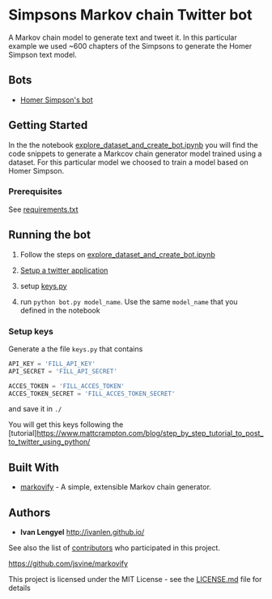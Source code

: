 # Simpsons Markov chain Twitter bot

A Markov chain model to generate text and tweet it.
In this particular example we used ~600 chapters of the Simpsons to generate the Homer Simpson text model.  


## Bots

* [Homer Simpson's bot](https://twitter.com/bot_homer)

## Getting Started

In the the notebook [explore_dataset_and_create_bot.ipynb](explore_dataset_and_create_bot.ipynb) 
you will find the code snippets to generate a Markcov chain generator model trained using a dataset.
For this particular model we choosed to train a model based on Homer Simpson.



### Prerequisites

See [requirements.txt](requirements.txt) 


## Running the bot

1. Follow the steps on [explore_dataset_and_create_bot.ipynb](explore_dataset_and_create_bot.ipynb)

2. [Setup a twitter application](https://www.mattcrampton.com/blog/step_by_step_tutorial_to_post_to_twitter_using_python/)

3. setup [keys.py](#setup-keys)

4. run `python bot.py model_name`. Use the same `model_name` that you defined in the notebook 


### Setup keys

Generate a the file `keys.py` that contains

```python
API_KEY = 'FILL_API_KEY'
API_SECRET = 'FILL_API_SECRET'

ACCES_TOKEN = 'FILL_ACCES_TOKEN'
ACCES_TOKEN_SECRET = 'FILL_ACCES_TOKEN_SECRET'
``` 

and save it in `./`

You will get this keys following the [tutorial]https://www.mattcrampton.com/blog/step_by_step_tutorial_to_post_to_twitter_using_python/
 
## Built With

* [markovify](https://github.com/jsvine/markovify) - A simple, extensible Markov chain generator. 
 
 
## Authors

* **Ivan Lengyel** http://ivanlen.github.io/

See also the list of [contributors](https://github.com/your/project/contributors) who participated in this project.

https://github.com/jsvine/markovify

This project is licensed under the MIT License - see the [LICENSE.md](LICENSE.md) file for details

